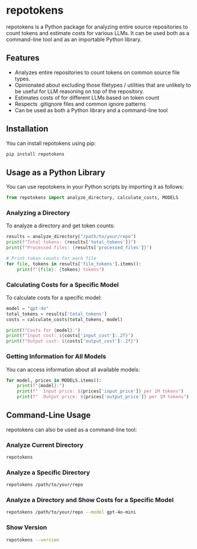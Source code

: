 # repotokens

repotokens is a Python package for analyzing entire source repositories to count tokens and estimate costs for various LLMs. It can be used both as a command-line tool and as an importable Python library.

## Features

- Analyzes entire repositories to count tokens on common source file types.
- Opinionated about excluding those filetypes / utilities that are unlikely to be useful for LLM reasoning on top of the repository.
- Estimates costs of for different LLMs based on token count
- Respects .gitignore files and common ignore patterns
- Can be used as both a Python library and a command-line tool


## Installation

You can install repotokens using pip:

```bash
pip install repotokens
```

## Usage as a Python Library

You can use repotokens in your Python scripts by importing it as follows:

```python
from repotokens import analyze_directory, calculate_costs, MODELS
```

### Analyzing a Directory

To analyze a directory and get token counts:

```python
results = analyze_directory("/path/to/your/repo")
print(f"Total tokens: {results['total_tokens']}")
print(f"Processed files: {results['processed_files']}")

# Print token counts for each file
for file, tokens in results['file_tokens'].items():
    print(f"{file}: {tokens} tokens")
```

### Calculating Costs for a Specific Model

To calculate costs for a specific model:

```python
model = "gpt-4o"
total_tokens = results['total_tokens']
costs = calculate_costs(total_tokens, model)

print(f"Costs for {model}:")
print(f"Input cost: ${costs['input_cost']:.2f}")
print(f"Output cost: ${costs['output_cost']:.2f}")
```

### Getting Information for All Models

You can access information about all available models:

```python
for model, prices in MODELS.items():
    print(f"{model}:")
    print(f"  Input price: ${prices['input_price']} per 1M tokens")
    print(f"  Output price: ${prices['output_price']} per 1M tokens")
```

## Command-Line Usage

repotokens can also be used as a command-line tool:

### Analyze Current Directory

```bash
repotokens
```

### Analyze a Specific Directory

```bash
repotokens /path/to/your/repo
```

### Analyze a Directory and Show Costs for a Specific Model

```bash
repotokens /path/to/your/repo --model gpt-4o-mini
```

### Show Version

```bash
repotokens --version
```
